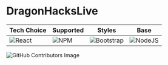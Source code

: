 # DragonHacksLive

| **Tech Choice** | **Supported** | **Styles** | **Base** |
| --- | --- | --- | --- |
| ![React](https://img.shields.io/badge/react-%2320232a.svg?style=for-the-badge&logo=react&logoColor=%2361DAFB) | ![NPM](https://img.shields.io/badge/NPM-%23000000.svg?style=for-the-badge&logo=npm&logoColor=white) | ![Bootstrap](https://img.shields.io/badge/bootstrap-%23563D7C.svg?style=for-the-badge&logo=bootstrap&logoColor=white) | ![NodeJS](https://img.shields.io/badge/node.js-6DA55F?style=for-the-badge&logo=node.js&logoColor=white) |

![GitHub Contributors Image](https://contrib.rocks/image?repo=PetarRan/DragonHacksLive) 
